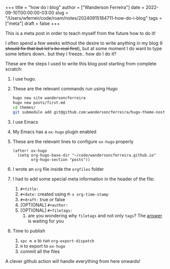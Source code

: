 +++
title = "how do i blog"
author = ["Wanderson Ferreira"]
date = 2022-09-10T00:00:00-03:00
slug = "/Users/wferreir/code/roam/notes/20240915184711-how-do-i-blog"
tags = ["meta"]
draft = false
+++

This is a meta post in order to teach myself from the future how to do it!

I often spend a few weeks without the desire to write anything in my blog (~~I
should fix that but let's be real first~~), but at some moment I do want to type
some letters down.. but they I freeze.. how do I do it?

These are the steps I used to write this blog post starting from complete scratch:

1.  I use hugo.
2.  These are the relevant commands run using Hugo
    ```sh
    hugo new site wandersoncferreira
    hugo new posts/first.md
    cd themes/
    git submodule add git@github.com:wandersoncferreira/hugo-theme-nostyleplease.git
    ```

3.  I use Emacs
4.  My Emacs has a `ox-hugo` plugin enabled
5.  These are the relevant lines to configure `ox-hugo` properly
    ```elisp
    (after! ox-hugo
      (setq org-hugo-base-dir "~/code/wandersoncferreira.github.io"
            org-hugo-section "posts"))
    ```

6.  I wrote an `org` file inside the `orgfiles` folder
7.  I had to add some special meta information in the header of the file:
    1.  `#+title:`
    2.  `#+date:` created using `M-x org-time-stamp`
    3.  `#+draft:` true or false
    4.  [OPTIONAL] `#+author:`
    5.  [OPTIONAL] `#+filetags:`
        1.  are you wondering why `filetags` and not only `tags`? The [answer](https://ox-hugo.scripter.co/doc/tags-and-categories/#why-use-plus-filetags-and-not-plus-tags) is waiting for you
8.  Time to publish
    1.  `spc m e` to run `org-export-dispatch`
    2.  `H` to export to `ox-hugo`
    3.  commit all the files

A clever github action will handle everything from here onwards!
